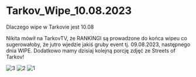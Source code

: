 # Tarkov_Wipe_10.08.2023


Dlaczego wipe w Tarkovie jest 10.08

Nikita mówił na TarkovTV, że RANKINGI są prowadzone do końca wipeu co sugerowałoby, że jutro wjedzie jakiś gruby event tj. 09.08.2023, następnego dnia WIPE.
Dodatkowo mamy dzisiaj kolejną porcję zdjęć ze Streets of Tarkov!

![3](https://github.com/KapitanAlien/Tarkov_Wipe_10.08.2023/assets/141762171/b0a416f6-7dc5-4693-9858-416ce82c669c)
![2](https://github.com/KapitanAlien/Tarkov_Wipe_10.08.2023/assets/141762171/6d50a65b-1d60-4f8e-86dd-3553be434199)
![1](https://github.com/KapitanAlien/Tarkov_Wipe_10.08.2023/assets/141762171/a5c22b59-a35c-40f1-8c3d-6daa8673ea6f)
